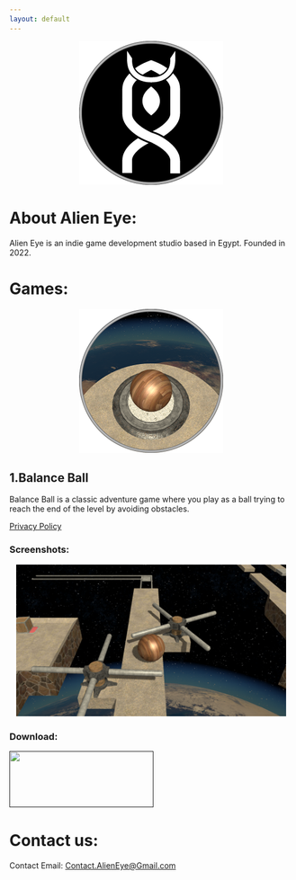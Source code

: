 ```yaml
---
layout: default
---
```


<p align="center">
  <img width="256" height="256" src="TEXTURES/WEB_ICON_AE.png">
</p>


# About Alien Eye:

Alien Eye is an indie game development studio based in Egypt.
Founded in 2022.




# Games:

<p align="center">
  <img width="256" height="256" src="TEXTURES/WEB_ICON_BB.png">
</p>

## 1.Balance Ball

Balance Ball is a classic adventure game where you play as a ball trying to reach the end of the level by avoiding obstacles.

[Privacy Policy](https://m7mods3eed.github.io/Balance-Ball-Privacy-Policy/)


### Screenshots:

<p align="center">
  <img width="480" height="270" src="TEXTURES/BB_SHOT.PNG">
</p>


### Download: 

<a href=""><img width="256" height="100" href="https://www.googl.com" src="####TEXTURES/PLAY_BADGE.png"></a>



# Contact us:

Contact Email: Contact.AlienEye@Gmail.com
